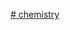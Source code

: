 [# chemistry](https://colab.research.google.com/drive/1OF9oRAv9r_G3WdGxcVzGSCbf5_tpgi4i?authuser=0#scrollTo=-AjLIPX7riqE)
